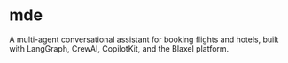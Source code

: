 # mde

A multi-agent conversational assistant for booking flights and hotels, built with LangGraph, CrewAI, CopilotKit, and the Blaxel platform.
